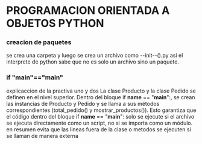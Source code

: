 # PROGRAMACION ORIENTADA A OBJETOS PYTHON

### creacion de paquetes
se crea una carpeta y luego se crea un archivo como
--init--().py asi el interprete de python sabe que no es solo un archivo
sino un paquete.

### if "__main__"=="__main__"
explicaccion de la practiva uno y dos
La clase Producto y la clase Pedido se definen en el nivel superior.
Dentro del bloque if __name__ == "__main__":, se crean las instancias de Producto y Pedido y se llama a sus métodos correspondientes (total_pedido() y mostrar_productos()).
Esto garantiza que el código dentro del bloque if __name__ == "__main__": solo se ejecute si el archivo se ejecuta directamente como un script, no si se importa como un módulo.
en resumen evita que las lineas fuera de la clase o metodos se ejecuten si se llaman de manera externa
